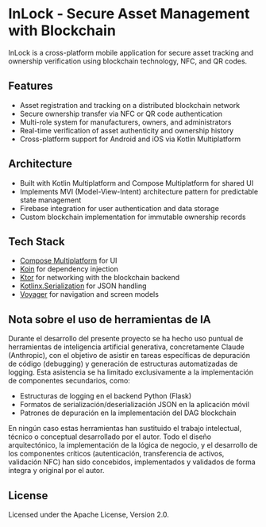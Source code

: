 # InLock - Secure Asset Management with Blockchain
InLock is a cross-platform mobile application for secure asset tracking and ownership verification using blockchain technology, NFC, and QR codes.
## Features
- Asset registration and tracking on a distributed blockchain network
- Secure ownership transfer via NFC or QR code authentication
- Multi-role system for manufacturers, owners, and administrators
- Real-time verification of asset authenticity and ownership history
- Cross-platform support for Android and iOS via Kotlin Multiplatform
## Architecture
- Built with Kotlin Multiplatform and Compose Multiplatform for shared UI
- Implements MVI (Model-View-Intent) architecture pattern for predictable state management
- Firebase integration for user authentication and data storage
- Custom blockchain implementation for immutable ownership records
## Tech Stack
- [Compose Multiplatform](https://www.jetbrains.com/lp/compose-multiplatform/) for UI
- [Koin](https://insert-koin.io/) for dependency injection
- [Ktor](https://ktor.io/) for networking with the blockchain backend
- [Kotlinx.Serialization](https://github.com/Kotlin/kotlinx.serialization) for JSON handling
- [Voyager](https://voyager.adriel.cafe/) for navigation and screen models
## Nota sobre el uso de herramientas de IA
Durante el desarrollo del presente proyecto se ha hecho uso puntual de herramientas de inteligencia artificial generativa, concretamente Claude (Anthropic), con el objetivo de asistir en tareas específicas de depuración de código (debugging) y generación de estructuras automatizadas de logging. Esta asistencia se ha limitado exclusivamente a la implementación de componentes secundarios, como:

- Estructuras de logging en el backend Python (Flask)
- Formatos de serialización/deserialización JSON en la aplicación móvil
- Patrones de depuración en la implementación del DAG blockchain

En ningún caso estas herramientas han sustituido el trabajo intelectual, técnico o conceptual desarrollado por el autor. Todo el diseño arquitectónico, la implementación de la lógica de negocio, y el desarrollo de los componentes críticos (autenticación, transferencia de activos, validación NFC) han sido concebidos, implementados y validados de forma íntegra y original por el autor.

## License
Licensed under the Apache License, Version 2.0.
